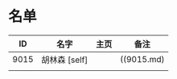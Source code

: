 
# 名单

|  ID    |  名字    |  主页    | 备注     |
| ---- | ---- | ---- | ---- |
|   9015   |    胡林森  [self] |      |    ((9015.md)  |
|      |      |      |      |

